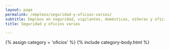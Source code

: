 ```yaml
---
layout: page
permalink: /empleos/seguridad-y-oficios-varios/
subtitle: Empleos en seguridad, vigilantes, domésticas, niñeras y oficios varios
title: Seguridad y oficios varios

---
```


{% assign category = 'oficios' %}
{% include category-body.html %}
